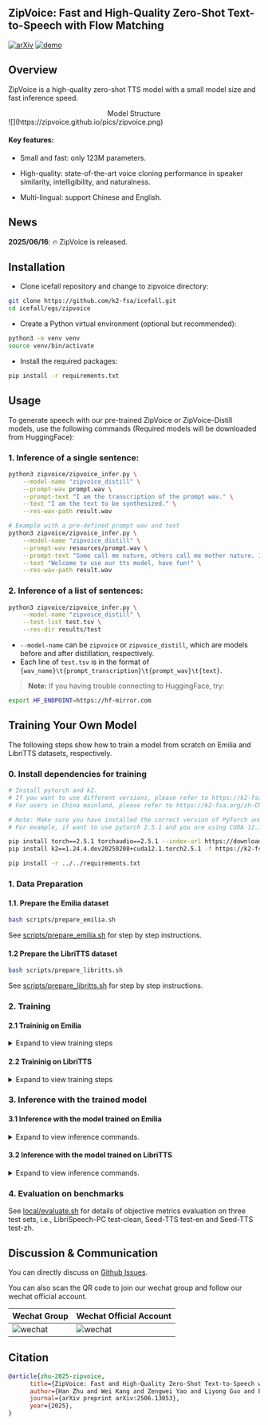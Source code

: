 ## ZipVoice: Fast and High-Quality Zero-Shot Text-to-Speech with Flow Matching


[![arXiv](https://img.shields.io/badge/arXiv-Paper-COLOR.svg)](http://arxiv.org/abs/2506.13053)
[![demo](https://img.shields.io/badge/GitHub-Demo%20page-orange.svg)](https://zipvoice.github.io/)


## Overview
ZipVoice is a high-quality zero-shot TTS model with a small model size and fast inference speed.

<center> Model Structure </center>
![](https://zipvoice.github.io/pics/zipvoice.png)

#### Key features:

- Small and fast: only 123M parameters.

- High-quality: state-of-the-art voice cloning performance in speaker similarity, intelligibility, and naturalness.

- Multi-lingual: support Chinese and English.



## News
**2025/06/16**: 🔥 ZipVoice is released.


## Installation

* Clone icefall repository and change to zipvoice directory:

```bash
git clone https://github.com/k2-fsa/icefall.git
cd icefall/egs/zipvoice
```

* Create a Python virtual environment (optional but recommended):

```bash
python3 -m venv venv
source venv/bin/activate
```

* Install the required packages:

```bash
pip install -r requirements.txt
```

## Usage

To generate speech with our pre-trained ZipVoice or ZipVoice-Distill models, use the following commands (Required models will be downloaded from HuggingFace):

### 1. Inference of a single sentence:
```bash
python3 zipvoice/zipvoice_infer.py \
    --model-name "zipvoice_distill" \
    --prompt-wav prompt.wav \
    --prompt-text "I am the transcription of the prompt wav." \
    --text "I am the text to be synthesized." \
    --res-wav-path result.wav

# Example with a pre-defined prompt wav and text
python3 zipvoice/zipvoice_infer.py \
    --model-name "zipvoice_distill" \
    --prompt-wav resources/prompt.wav \
    --prompt-text "Some call me nature, others call me mother nature. I've been here for over four point five billion years, twenty two thousand five hundred times longer than you." \
    --text "Welcome to use our tts model, have fun!" \
    --res-wav-path result.wav
```

### 2. Inference of a list of sentences:
```bash
python3 zipvoice/zipvoice_infer.py \
    --model-name "zipvoice_distill" \
    --test-list test.tsv \
    --res-dir results/test
```

- `--model-name` can be `zipvoice` or `zipvoice_distill`, which are models before and after distillation, respectively.
- Each line of `test.tsv` is in the format of `{wav_name}\t{prompt_transcription}\t{prompt_wav}\t{text}`.


> **Note:**  If you having trouble connecting to HuggingFace, try:
```bash
export HF_ENDPOINT=https://hf-mirror.com
```

## Training Your Own Model

The following steps show how to train a model from scratch on Emilia and LibriTTS datasets, respectively.

### 0. Install dependencies for training

```bash
# Install pytorch and k2.
# If you want to use different versions, please refer to https://k2-fsa.org/get-started/k2/ for details.
# For users in China mainland, please refer to https://k2-fsa.org/zh-CN/get-started/k2/

# Note: Make sure you have installed the correct version of PyTorch and k2 that matches your CUDA version.
# For example, if want to use pytorch 2.5.1 and you are using CUDA 12.1, you can install PyTorch and k2 as follows:

pip install torch==2.5.1 torchaudio==2.5.1 --index-url https://download.pytorch.org/whl/cu121
pip install k2==1.24.4.dev20250208+cuda12.1.torch2.5.1 -f https://k2-fsa.github.io/k2/cuda.html

pip install -r ../../requirements.txt
```

### 1. Data Preparation

#### 1.1. Prepare the Emilia dataset

```bash
bash scripts/prepare_emilia.sh
```

See [scripts/prepare_emilia.sh](scripts/prepare_emilia.sh) for step by step instructions.

#### 1.2 Prepare the LibriTTS dataset

```bash
bash scripts/prepare_libritts.sh
```

See [scripts/prepare_libritts.sh](scripts/prepare_libritts.sh) for step by step instructions.

### 2. Training

#### 2.1 Traininig on Emilia

<details>
<summary>Expand to view training steps</summary>

##### 2.1.1 Train the ZipVoice model

- Training:

```bash
export PYTHONPATH=../../:$PYTHONPATH
python3 zipvoice/train_flow.py \
        --world-size 8 \
        --use-fp16 1 \
        --dataset emilia \
        --max-duration 500 \
        --lr-hours 30000 \
        --lr-batches 7500 \
        --token-file "data/tokens_emilia.txt" \
        --manifest-dir "data/fbank" \
        --num-epochs 11 \
        --exp-dir zipvoice/exp_zipvoice
```

-  Average the checkpoints to produce the final model:

```bash
export PYTHONPATH=../../:$PYTHONPATH
python3 zipvoice/generate_averaged_model.py \
      --epoch 11 \
      --avg 4 \
      --distill 0 \
      --token-file data/tokens_emilia.txt \
      --dataset "emilia" \
      --exp-dir ./zipvoice/exp_zipvoice
# The generated model is zipvoice/exp_zipvoice/epoch-11-avg-4.pt
```

##### 2.1.2. Train the ZipVoice-Distill model (Optional)

- The first-stage distillation:

```bash
export PYTHONPATH=../../:$PYTHONPATH
python3 zipvoice/train_distill.py \
        --world-size 8 \
        --use-fp16 1 \
        --tensorboard 1 \
        --dataset "emilia" \
        --base-lr 0.0005 \
        --max-duration 500 \
        --token-file "data/tokens_emilia.txt" \
        --manifest-dir "data/fbank" \
        --teacher-model zipvoice/exp_zipvoice/epoch-11-avg-4.pt \
        --num-updates 60000 \
        --distill-stage "first" \
        --exp-dir zipvoice/exp_zipvoice_distill_1stage
```

- Average checkpoints for the second-stage initialization:

```bash
export PYTHONPATH=../../:$PYTHONPATH
python3 zipvoice/generate_averaged_model.py \
      --iter 60000 \
      --avg 7 \
      --distill 1 \
      --token-file data/tokens_emilia.txt \
      --dataset "emilia" \
      --exp-dir ./zipvoice/exp_zipvoice_distill_1stage
# The generated model is zipvoice/exp_zipvoice_distill_1stage/iter-60000-avg-7.pt
```

-  The second-stage distillation:

```bash
export PYTHONPATH=../../:$PYTHONPATH
python3 zipvoice/train_distill.py \
        --world-size 8 \
        --use-fp16 1 \
        --tensorboard 1 \
        --dataset "emilia" \
        --base-lr 0.0001 \
        --max-duration 200 \
        --token-file "data/tokens_emilia.txt" \
        --manifest-dir "data/fbank" \
        --teacher-model zipvoice/exp_zipvoice_distill_1stage/iter-60000-avg-7.pt \
        --num-updates 2000 \
        --distill-stage "second" \
        --exp-dir zipvoice/exp_zipvoice_distill_new
```
</details>


#### 2.2 Traininig on LibriTTS

<details>
<summary>Expand to view training steps</summary>

##### 2.2.1 Train the ZipVoice model

- Training:

```bash
export PYTHONPATH=../../:$PYTHONPATH
python3 zipvoice/train_flow.py \
        --world-size 8 \
        --use-fp16 1 \
        --dataset libritts \
        --max-duration 250 \
        --lr-epochs 10 \
        --lr-batches 7500 \
        --token-file "data/tokens_libritts.txt" \
        --manifest-dir "data/fbank" \
        --num-epochs 60 \
        --exp-dir zipvoice/exp_zipvoice_libritts
```

- Average the checkpoints to produce the final model:

```bash
export PYTHONPATH=../../:$PYTHONPATH
python3 zipvoice/generate_averaged_model.py \
      --epoch 60 \
      --avg 10 \
      --distill 0 \
      --token-file data/tokens_libritts.txt \
      --dataset "libritts" \
      --exp-dir ./zipvoice/exp_zipvoice_libritts
# The generated model is zipvoice/exp_zipvoice_libritts/epoch-60-avg-10.pt
```

##### 2.1.2 Train the ZipVoice-Distill model (Optional)

- The first-stage distillation:

```bash
export PYTHONPATH=../../:$PYTHONPATH
python3 zipvoice/train_distill.py \
        --world-size 8 \
        --use-fp16 1 \
        --tensorboard 1 \
        --dataset "libritts" \
        --base-lr 0.001 \
        --max-duration 250 \
        --token-file "data/tokens_libritts.txt" \
        --manifest-dir "data/fbank" \
        --teacher-model zipvoice/exp_zipvoice_libritts/epoch-60-avg-10.pt \
        --num-epochs 6 \
        --distill-stage "first" \
        --exp-dir zipvoice/exp_zipvoice_distill_1stage_libritts
```

- Average checkpoints for the second-stage initialization:

```bash
export PYTHONPATH=../../:$PYTHONPATH
python3 ./zipvoice/generate_averaged_model.py \
      --epoch 6 \
      --avg 3 \
      --distill 1 \
      --token-file data/tokens_libritts.txt \
      --dataset "libritts" \
      --exp-dir ./zipvoice/exp_zipvoice_distill_1stage_libritts
# The generated model is zipvoice/exp_zipvoice_distill_1stage_libritts/epoch-6-avg-3.pt
```

- The second-stage distillation:

```bash
export PYTHONPATH=../../:$PYTHONPATH
python3 zipvoice/train_distill.py \
        --world-size 8 \
        --use-fp16 1 \
        --tensorboard 1 \
        --dataset "libritts" \
        --base-lr 0.001 \
        --max-duration 250 \
        --token-file "data/tokens_libritts.txt" \
        --manifest-dir "data/fbank" \
        --teacher-model zipvoice/exp_zipvoice_distill_1stage_libritts/epoch-6-avg-3.pt \
        --num-epochs 6 \
        --distill-stage "second" \
        --exp-dir zipvoice/exp_zipvoice_distill_libritts
```

- Average checkpoints to produce the final model:

```bash
export PYTHONPATH=../../:$PYTHONPATH
python3 ./zipvoice/generate_averaged_model.py \
      --epoch 6 \
      --avg 3 \
      --distill 1 \
      --token-file data/tokens_libritts.txt \
      --dataset "libritts" \
      --exp-dir ./zipvoice/exp_zipvoice_distill_libritts
# The generated model is ./zipvoice/exp_zipvoice_distill_libritts/epoch-6-avg-3.pt
```
</details>


### 3. Inference with the trained model

#### 3.1 Inference with the model trained on Emilia
<details>
<summary>Expand to view inference commands.</summary>

##### 3.1.1 ZipVoice model before distill:
```bash
export PYTHONPATH=../../:$PYTHONPATH
python3 zipvoice/infer.py \
      --checkpoint zipvoice/exp_zipvoice/epoch-11-avg-4.pt \
      --distill 0 \
      --token-file "data/tokens_emilia.txt" \
      --test-list test.tsv \
      --res-dir results/test \
      --num-step 16 \
      --guidance-scale 1
```

##### 3.1.2 ZipVoice-Distill model before distill:
```bash
export PYTHONPATH=../../:$PYTHONPATH
python3 zipvoice/infer.py \
      --checkpoint zipvoice/exp_zipvoice_distill/checkpoint-2000.pt \
      --distill 1 \
      --token-file "data/tokens_emilia.txt" \
      --test-list test.tsv \
      --res-dir results/test_distill \
      --num-step 8 \
      --guidance-scale 3
```
</details>


#### 3.2 Inference with the model trained on LibriTTS

<details>
<summary>Expand to view inference commands.</summary>

##### 3.2.1 ZipVoice model before distill:
```bash
export PYTHONPATH=../../:$PYTHONPATH
python3 zipvoice/infer.py \
      --checkpoint zipvoice/exp_zipvoice_libritts/epoch-60-avg-10.pt \
      --distill 0 \
      --token-file "data/tokens_libritts.txt" \
      --test-list test.tsv \
      --res-dir results/test_libritts \
      --num-step 8 \
      --guidance-scale 1 \
      --target-rms 1.0 \
      --t-shift 0.7
```

##### 3.2.2 ZipVoice-Distill model before distill

```bash
export PYTHONPATH=../../:$PYTHONPATH
python3 zipvoice/infer.py \
      --checkpoint zipvoice/exp_zipvoice_distill/epoch-6-avg-3.pt \
      --distill 1 \
      --token-file "data/tokens_libritts.txt" \
      --test-list test.tsv \
      --res-dir results/test_distill_libritts \
      --num-step 4 \
      --guidance-scale 3 \
      --target-rms 1.0 \
      --t-shift 0.7
```
</details>

### 4. Evaluation on benchmarks

See [local/evaluate.sh](local/evaluate.sh) for details of objective metrics evaluation
on three test sets, i.e., LibriSpeech-PC test-clean, Seed-TTS test-en and Seed-TTS test-zh.


## Discussion & Communication

You can directly discuss on [Github Issues]().

You can also scan the QR code to join our wechat group and follow our wechat official account.

| Wechat Group | Wechat Official Account |
| ------------ | ----------------------- |
|![wechat](https://k2-fsa.org/zh-CN/assets/pic/wechat_group.jpg) |![wechat](https://k2-fsa.org/zh-CN/assets/pic/wechat_account.jpg) |


## Citation

```bibtex
@article{zhu-2025-zipvoice,
      title={ZipVoice: Fast and High-Quality Zero-Shot Text-to-Speech with Flow Matching},
      author={Han Zhu and Wei Kang and Zengwei Yao and Liyong Guo and Fangjun Kuang and Zhaoqing Li and Weiji Zhuang and Long Lin and Daniel Povey}
      journal={arXiv preprint arXiv:2506.13053},
      year={2025},
}
```
